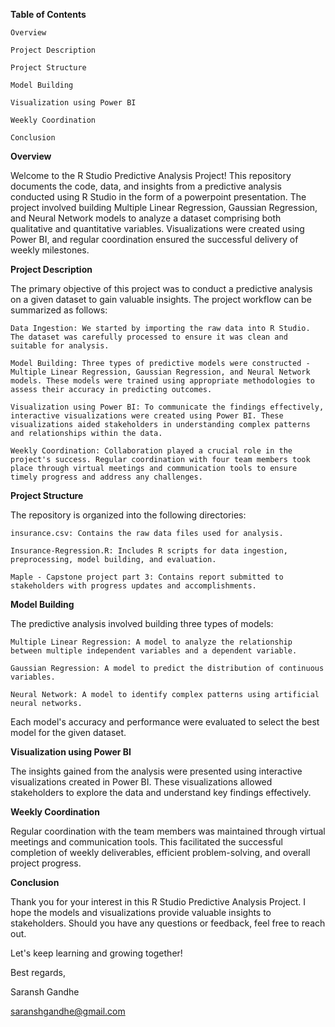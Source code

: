 **Table of Contents**

    Overview  
     
    Project Description  
     
    Project Structure  
     
    Model Building  
     
    Visualization using Power BI  
     
    Weekly Coordination  
     
    Conclusion 
     
**Overview**

Welcome to the R Studio Predictive Analysis Project! This repository documents the code, data, and insights from a predictive analysis conducted using R Studio in the form of a powerpoint presentation. The project involved building Multiple Linear Regression, Gaussian Regression, and Neural Network models to analyze a dataset comprising both qualitative and quantitative variables. Visualizations were created using Power BI, and regular coordination ensured the successful delivery of weekly milestones.

**Project Description**

The primary objective of this project was to conduct a predictive analysis on a given dataset to gain valuable insights. The project workflow can be summarized as follows:

    Data Ingestion: We started by importing the raw data into R Studio. The dataset was carefully processed to ensure it was clean and suitable for analysis.

    Model Building: Three types of predictive models were constructed - Multiple Linear Regression, Gaussian Regression, and Neural Network models. These models were trained using appropriate methodologies to assess their accuracy in predicting outcomes.

    Visualization using Power BI: To communicate the findings effectively, interactive visualizations were created using Power BI. These visualizations aided stakeholders in understanding complex patterns and relationships within the data.

    Weekly Coordination: Collaboration played a crucial role in the project's success. Regular coordination with four team members took place through virtual meetings and communication tools to ensure timely progress and address any challenges.

**Project Structure**

The repository is organized into the following directories:

    insurance.csv: Contains the raw data files used for analysis.

    Insurance-Regression.R: Includes R scripts for data ingestion, preprocessing, model building, and evaluation.
    
    Maple - Capstone project part 3: Contains report submitted to stakeholders with progress updates and accomplishments.

**Model Building**

The predictive analysis involved building three types of models:

    Multiple Linear Regression: A model to analyze the relationship between multiple independent variables and a dependent variable.

    Gaussian Regression: A model to predict the distribution of continuous variables.

    Neural Network: A model to identify complex patterns using artificial neural networks.

Each model's accuracy and performance were evaluated to select the best model for the given dataset.

**Visualization using Power BI**

The insights gained from the analysis were presented using interactive visualizations created in Power BI. These visualizations allowed stakeholders to explore the data and understand key findings effectively.

**Weekly Coordination**

Regular coordination with the team members was maintained through virtual meetings and communication tools. This facilitated the successful completion of weekly deliverables, efficient problem-solving, and overall project progress.

**Conclusion**

Thank you for your interest in this R Studio Predictive Analysis Project. I hope the models and visualizations provide valuable insights to stakeholders. Should you have any questions or feedback, feel free to reach out.

Let's keep learning and growing together!

Best regards,

Saransh Gandhe  

saranshgandhe@gmail.com
